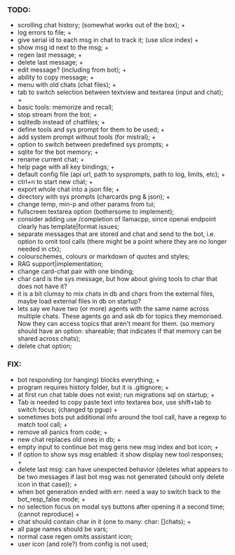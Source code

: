 ### TODO:
- scrolling chat history; (somewhat works out of the box); +
- log errors to file; +
- give serial id to each msg in chat to track it; (use slice index) +
- show msg id next to the msg; +
- regen last message; +
- delete last message; +
- edit message? (including from bot); +
- ability to copy message; +
- menu with old chats (chat files); +
- tab to switch selection between textview and textarea (input and chat); +
- basic tools: memorize and recall;
- stop stream from the bot; +
- sqlitedb instead of chatfiles; +
- define tools and sys prompt for them to be used; +
- add system prompt without tools (for mistral); +
- option to switch between predefined sys prompts; +
- sqlite for the bot memory; +
- rename current chat; +
- help page with all key bindings; +
- default config file (api url, path to sysprompts, path to log, limits, etc); +
- ctrl+n to start new chat; +
- export whole chat into a json file; +
- directory with sys prompts (charcards png & json); +
- change temp, min-p and other params from tui;
- fullscreen textarea option (bothersome to implement);
- consider adding use /completion of llamacpp, since openai endpoint clearly has template|format issues;
- separate messages that are stored and chat and send to the bot, i.e. option to omit tool calls (there might be a point where they are no longer needed in ctx);
- colourschemes, colours or markdown of quotes and styles;
- RAG support|implementation;
- change card-chat pair with one binding;
- char card is the sys message, but how about giving tools to char that does not have it?
- it is a bit clumsy to mix chats in db and chars from the external files, maybe load external files in db on startup?
- lets say we have two (or more) agents with the same name across multiple chats. These agents go and ask db for topics they memorised. Now they can access topics that aren't meant for them. (so memory should have an option: shareable; that indicates if that memory can be shared across chats);
- delete chat option;

### FIX:
- bot responding (or hanging) blocks everything; +
- program requires history folder, but it is .gitignore; +
- at first run chat table does not exist; run migrations sql on startup; +
- Tab is needed to copy paste text into textarea box, use shift+tab to switch focus; (changed tp pgup) +
- sometimes bots put additional info around the tool call, have a regexp to match tool call; +
- remove all panics from code; +
- new chat replaces old ones in db; +
- empty input to continue bot msg gens new msg index and bot icon; +
- if option to show sys msg enabled: it show display new tool responses; +
- delete last msg: can have unexpected behavior (deletes what appears to be two messages if last bot msg was not generated (should only delete icon in that case)); +
- when bot generation ended with err: need a way to switch back to the bot_resp_false mode; +
- no selection focus on modal sys buttons after opening it a second time; (cannot reproduce) +
- chat should contain char in it (one to many: char: []chats); +
- all page names should be vars;
- normal case regen omits assistant icon;
- user icon (and role?) from config is not used;
